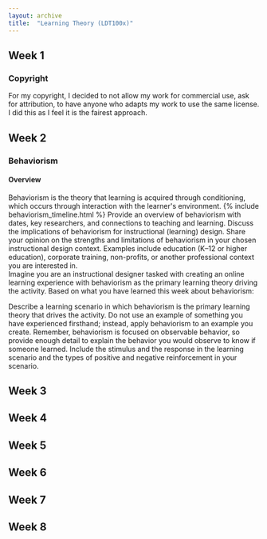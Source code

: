 ```yaml
---
layout: archive
title:  "Learning Theory (LDT100x)"
---
```



## Week 1
### Copyright
For my copyright, I decided to not allow my work for commercial use, ask for attribution, to have anyone who adapts my work to use the same license. I did this as I feel it is the fairest approach.

## Week 2
### Behaviorism
#### Overview
Behaviorism is the theory that learning is acquired through conditioning, which occurs through interaction with the learner's environment.
{% include behaviorism_timeline.html %}
Provide an overview of behaviorism with dates, key researchers, and connections to teaching and learning.
Discuss the implications of behaviorism for instructional (learning) design.
Share your opinion on the strengths and limitations of behaviorism in your chosen instructional design context. Examples include education (K–12 or higher education), corporate training, non-profits, or another professional context you are interested in.  
Imagine you are an instructional designer tasked with creating an online learning experience with behaviorism as the primary learning theory driving the activity. Based on what you have learned this week about behaviorism:

Describe a learning scenario in which behaviorism is the primary learning theory that drives the activity. Do not use an example of something you have experienced firsthand; instead, apply behaviorism to an example you create. Remember, behaviorism is focused on observable behavior, so provide enough detail to explain the behavior you would observe to know if someone learned.
Include the stimulus and the response in the learning scenario and the types of positive and negative reinforcement in your scenario.

## Week 3

## Week 4

## Week 5

## Week 6

## Week 7

## Week 8
